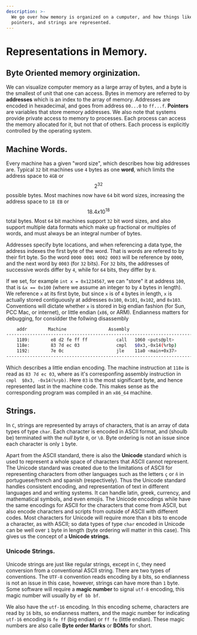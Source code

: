 ```yaml
---
description: >-
  We go over how memory is organized on a cumputer, and how things like chars,
  pointers, and strings are represented.
---
```


# Representations in Memory.

## Byte Oriented memory orginization.

We can visualize computer memory as a large array of bytes, and a byte is the 
smallest of unit that one can access. Bytes in memory are referred to by 
**addresses** which is an index to the array of memory. Addresses are encoded 
in hexadecimal, and goes from address `00...0` to `ff...f`. **Pointers** are 
variables that store memory addresses. We also note that systems provide private 
access to memory to processes. Each process can access the memory allocated for 
it, but not that of others. Each process is explicitly controlled by the 
operating system.

## Machine Words.

Every machine has a given "word size", which describes how big addresses are. 
Typical `32` bit machines use `4` bytes as one **word**, which limits the address
space to `4GB` or $$2^32$$ possible bytes. Most machines now have `64` bit word 
sizes, increasing the address space to `18 EB` or $$18.4 x 10^18$$ total bytes. 
Most `64` bit machines support `32` bit word sizes, and also support multiple 
data formats which make up fractional or multiples of words, and must always be
an integral number of bytes.

Addresses specify byte locations, and when referencing a data type, the address 
indexes the first byte of the word. That is words are refered to by their firt 
byte. So the word `0000 0001 0002 0003` will be reference by `0000`, and the next
word by `0003` \(for `32` bits\). For `32` bits, the addresses of successive 
words differ by `4`, while for `64` bits, they differ by `8`.

If we set, for example `int x = 0x1234567`, we can "store" it at address `100`, 
that is `&x == 0x100` \(where we assume an integer to by `4` bytes in length\). 
We reference `x` at its first byte, but since `x` is of `4` bytes in length, `x` 
is actually stored contiguously at addresses `0x100`, `0x101`, `0x102`, and 
`0x103`. Conventions will dictate whether `x` is stored in big endian fashion 
\(for Sun, PCC Mac, or internet\), or little endian \(`x86`, or ARM\). Endianness
matters for debugging, for considder the follwing disassembly

```bash
    addr        Machine                Assembly
-------------------------------------------------------------------------------
    1189:        e8 d2 fe ff ff           call   1060 <puts@plt>
    118e:        83 7d ec 03              cmpl   $0x3,-0x14(%rbp)
    1192:        7e 0c                    jle    11a0 <main+0x37>
-------------------------------------------------------------------------------
```

Which describes a little endian encoding. The machine instruction at `118e` is 
read as `83 7d ec 03`, where as it's corresponfing assembly instruction in `cmpl 
$0x3, -0x14(%rpb)`. Here `03` is the most significant byte, and hence represented
last in the machine code. This makes sense as the corresponding program was 
compiled in an `x86_64` machine.

## Strings.

In `C`, strings are represented by arrays of characters, that is an array of data
types of type `char`. Each character is encoded in ASCII format, and \(shoulb be\)
terminated with the _null byte_ `0`, or `\0`. Byte ordering is not an issue since 
each character is only `1` byte.

Apart from the ASCII standard, there is also the **Unicode** standard which is 
used to represent a whole space of characters that ASCII cannot represent. The 
Unicode standard was created due to the limitations of ASCII for representing 
characters from other languages such as the letters `ç` or `ñ` in portuguese/french
and spanish \(respectively\). Thus the Unicode standard handles consistent 
encoding, and representation of text in different languages and and writing 
systems. It can handle latin, greek, currency, and mathematical symbols, and 
even emojis. The Unicode encodings while have the same encodings for ASCII for 
the characters that come from ASCII, but also encode characters and scripts from 
outside of ASCII with different codes. Most characters for Unicode will require 
more than `8` bits to encode a character, as with ASCII; so data types of type 
`char` encoded in Unicode can be well over `1` byte in length \(byte ordering 
will matter in this case\). This gives us the concept of a **Unicode strings**.

### Unicode Strings.

Unicode strings are just like regular strings, except in `C`, they need conversion 
from a conventional ASCII string. There are two types of conventions. The `UTF-8` 
convention reads encoding by `8` bits, so endianness is not an issue in this 
case, however, strings can have more than `1` byte. Some software will require 
a **magic number** to signal `utf-8` encoding, this magic number will usually by `ef bb bf`.

We also have the `utf-16` encoding. In this encoding scheme, characters are read 
by `16` bits, so endianness matters, and the magic number for indicating `utf-16`
encoding is `fe ff` \(big endian\) or `ff fe` \(little endian\). These magic 
numbers are also calle **Byte order Marks** or **BOMs** for short.
